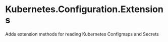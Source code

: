 # Kubernetes.Configuration.Extensions

Adds extension methods for reading Kubernetes Configmaps and Secrets
